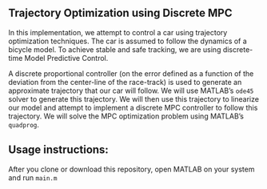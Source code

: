 ## Trajectory Optimization using Discrete MPC
In this implementation, we attempt to control a car using trajectory optimization techniques. The car is assumed to follow the dynamics of a bicycle model. To achieve stable and safe tracking, we are using discrete-time Model Predictive Control.

A discrete proportional controller (on the error defined as a function of the deviation from the center-line of the race-track) is used to generate an approximate trajectory that our car will follow. We will use MATLAB’s `ode45` solver to generate this trajectory. We will then use this trajectory to linearize our model and attempt to implement a discrete MPC controller to follow this trajectory. We will solve the MPC optimization problem using MATLAB’s `quadprog`.

## Usage instructions:
After you clone or download this repository, open MATLAB on your system and run `main.m`
